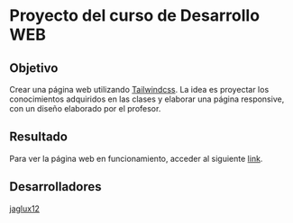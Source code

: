# Proyecto del curso de Desarrollo WEB 

## Objetivo

Crear una página web utilizando [Tailwindcss](https://tailwindcss.com). La idea es proyectar los conocimientos adquiridos en las clases y elaborar una página responsive, con un diseño elaborado por el profesor.

## Resultado

Para ver la página web en funcionamiento, acceder al siguiente [link](https://travel-itc.vercel.app).

## Desarrolladores

[jaglux12](https://github.com/jaglux12)